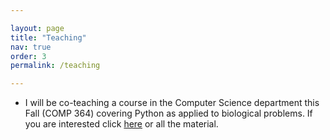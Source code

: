 ```yaml
---

layout: page
title: "Teaching"
nav: true
order: 3
permalink: /teaching

---
```


* I will be co-teaching a course in the Computer Science department this Fall (COMP 364) covering Python as applied to biological problems. If you are interested click <a href="http://www.cs.mcgill.ca/~cgonza11/COMP_364" target="_blank">here</a> or all the material. 
